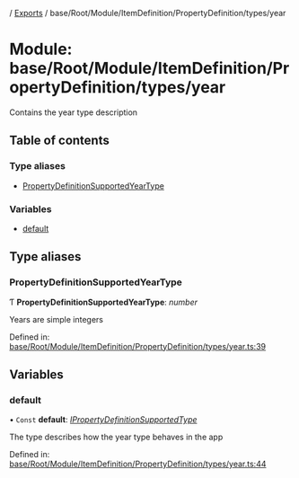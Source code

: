 [](../README.md) / [Exports](../modules.md) / base/Root/Module/ItemDefinition/PropertyDefinition/types/year

# Module: base/Root/Module/ItemDefinition/PropertyDefinition/types/year

Contains the year type description

## Table of contents

### Type aliases

- [PropertyDefinitionSupportedYearType](base_root_module_itemdefinition_propertydefinition_types_year.md#propertydefinitionsupportedyeartype)

### Variables

- [default](base_root_module_itemdefinition_propertydefinition_types_year.md#default)

## Type aliases

### PropertyDefinitionSupportedYearType

Ƭ **PropertyDefinitionSupportedYearType**: *number*

Years are simple integers

Defined in: [base/Root/Module/ItemDefinition/PropertyDefinition/types/year.ts:39](https://github.com/onzag/itemize/blob/11a98dec/base/Root/Module/ItemDefinition/PropertyDefinition/types/year.ts#L39)

## Variables

### default

• `Const` **default**: [*IPropertyDefinitionSupportedType*](../interfaces/base_root_module_itemdefinition_propertydefinition_types.ipropertydefinitionsupportedtype.md)

The type describes how the year type behaves in the app

Defined in: [base/Root/Module/ItemDefinition/PropertyDefinition/types/year.ts:44](https://github.com/onzag/itemize/blob/11a98dec/base/Root/Module/ItemDefinition/PropertyDefinition/types/year.ts#L44)
